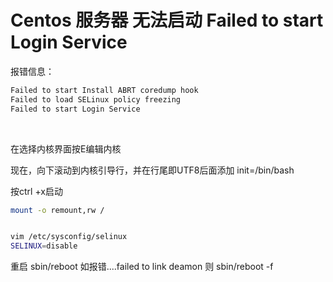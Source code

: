 # Centos 服务器 无法启动 Failed to start Login Service 

报错信息：

```bash
Failed to start Install ABRT coredump hook
Failed to load SELinux policy freezing
Failed to start Login Service
```

‍

在选择内核界面按E编辑内核

现在，向下滚动到内核引导行，并在行尾即UTF8后面添加 init=/bin/bash

按ctrl +x启动

```bash
mount -o remount,rw /


vim /etc/sysconfig/selinux
SELINUX=disable
```

重启     sbin/reboot   如报错....failed to link deamon      则    sbin/reboot -f

‍

